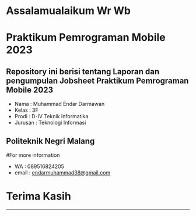 # **Assalamualaikum Wr Wb** 
# Praktikum Pemrograman Mobile 2023

## **Repository ini berisi tentang Laporan dan pengumpulan Jobsheet Praktikum Pemrograman Mobile 2023**

- Nama    : Muhammad Endar Darmawan
- Kelas   : 3F
- Prodi   : D-IV Teknik Informatika
- Jurusan : Teknologi Informasi

## Politeknik Negri Malang

#For more information
- WA    : 089516824205
- email : endarmuhammad38@gmail.com

# Terima Kasih
--------------